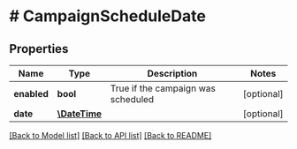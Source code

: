 # # CampaignScheduleDate

## Properties

Name | Type | Description | Notes
------------ | ------------- | ------------- | -------------
**enabled** | **bool** | True if the campaign was scheduled | [optional] 
**date** | [**\DateTime**](\DateTime.md) |  | [optional] 

[[Back to Model list]](../../README.md#documentation-for-models) [[Back to API list]](../../README.md#documentation-for-api-endpoints) [[Back to README]](../../README.md)


